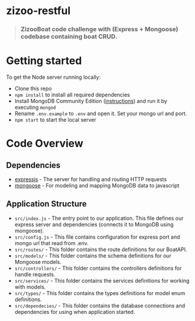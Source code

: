 # zizoo-restful

> ### ZizooBoat code challenge with (Express + Mongoose) codebase containing boat CRUD.

# Getting started

To get the Node server running locally:

- Clone this repo
- `npm install` to install all required dependencies
- Install MongoDB Community Edition ([instructions](https://docs.mongodb.com/manual/installation/#tutorials)) and run it by executing `mongod`
- Rename `.env.example` to `.env` and open it. Set your mongo url and port.
- `npm start` to start the local server

# Code Overview

## Dependencies

- [expressjs](https://github.com/expressjs/express) - The server for handling and routing HTTP requests
- [mongoose](https://github.com/Automattic/mongoose) - For modeling and mapping MongoDB data to javascript 

## Application Structure

- `src/index.js` - The entry point to our application. This file defines our express server and dependencies (connects it to MongoDB using mongoose).
- `src/config.js` - This file contains configuration for express port and mongo url that read from .env.
- `src/routes/` - This folder contains the route definitions for our BoatAPI.
- `src/models/` - This folder contains the schema definitions for our Mongoose models.
- `src/controllers/` - This folder contains the controllers definitions for handle requests.
- `src/services/` - This folder contains the services definitions for working with models.
- `src/types/` - This folder contains the types definitions for model enum definitions.
- `src/dependecies/` - This folder contains the database connections and dependencies for using when application started.
